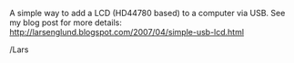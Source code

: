 A simple way to add a LCD (HD44780 based) to a computer via USB.
See my blog post for more details:
http://larsenglund.blogspot.com/2007/04/simple-usb-lcd.html

/Lars
